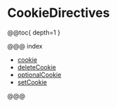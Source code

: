 <a id="cookiedirectives"></a>
# CookieDirectives

@@toc{ depth=1 }

@@@ index

* [cookie](cookie.md)
* [deleteCookie](deleteCookie.md)
* [optionalCookie](optionalCookie.md)
* [setCookie](setCookie.md)

@@@